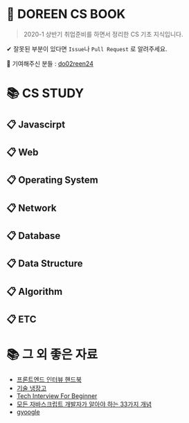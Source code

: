 # 👧 DOREEN CS BOOK

> 2020-1 상반기 취업준비를 하면서 정리한 CS 기초 지식입니다.

✔ 잘못된 부분이 있다면 `Issue`나 `Pull Request` 로 알려주세요.

🤝 기여해주신 분들 : [do02reen24](https://github.com/do02reen24)



# 📚 CS STUDY

## 📋 Javascirpt

## 📋 Web

## 📋 Operating System

## 📋 Network

## 📋 Database

## 📋 Data Structure

## 📋 Algorithm

## 📋 ETC



# 📚 그 외 좋은 자료

* [프론트엔드 인터뷰 핸드북](https://github.com/yangshun/front-end-interview-handbook/blob/master/contents/kr/README.md)
* [기술 냉장고](https://github.com/GimunLee/tech-refrigerator)
* [Tech Interview For Beginner](https://github.com/JaeYeopHan/Interview_Question_for_Beginner)
* [모든 자바스크립트 개발자가 알아야 하는 33가지 개념](https://github.com/yjs03057/33-js-concepts)
* [gyoogle](https://gyoogle.dev/)